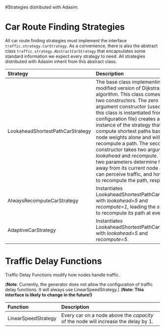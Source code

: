 #Strategies distributed with Adasim.

# Car Route Finding Strategies #

All car route finding strategies must implement the interface `traffic.strategy.CarStrategy`. As a convenience, there is also the abstract class `traffic.strategy.AbstractCarStrategy` that encapsulates some standard information we expect every strategy to need. All strategies distributed with Adasim inherit from this abstract class.

|**Strategy**|**Description**|
|:-----------|:--------------|
| LookaheadShortestPathCarStrategy | The base class implementing a modified version of Dijkstras algorithm. This class comes with two constructors. The zero argument constructor (used when this class is instantiated from the a configuration file) creates an instance of the strategy that will compute shortest paths based on node weights alone and will never recompute a path. The second constructor takes two arguments: _lookahead_ and _recompute_. These two parameters determine how far away from its current node a car can perceive traffic, and how often to recompute the path, respectively.|
| AlwaysRecomputeCarStrategy | Instantiates LookaheadShortestPathCarStrategy with _lookahead=5_ and _recompute=1_, leading the strategy to recompute its path at every step. |
| AdaptiveCarStrategy| Instantiates LookaheadShortestPathCarStrategy with _lookahead=5_ and _recompute=5_. |

# Traffic Delay Functions #

Traffic Delay Functions modify how nodes handle traffic.

(**Note**: Currently, the generator does not allow the configuration of traffic delay functions. It will always use LinearSpeedStrategy.)
(**Note: This interface is likely to change in the future!)**

|**Function**|**Description**|
|:-----------|:--------------|
|LinearSpeedStrategy| Every car on a node above the _capacity_ of the node will increase the delay by 1. |